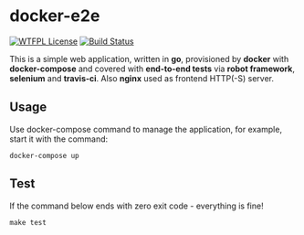 # docker-e2e

[![WTFPL License](https://img.shields.io/badge/license-wtfpl-blue.svg)](http://www.wtfpl.net/about/)
[![Build Status](https://travis-ci.org/lictw/docker-e2e.svg?branch=master)](https://travis-ci.org/lictw/docker-e2e)

This is a simple web application, written in **go**, provisioned by **docker** with **docker-compose** and covered with **end-to-end tests** via **robot framework**, **selenium** and **travis-ci**. Also **nginx** used as frontend HTTP(-S) server.

## Usage
Use docker-compose command to manage the application, for example, start it with the command:
```
docker-compose up
```

## Test
If the command below ends with zero exit code - everything is fine!
```
make test
```

